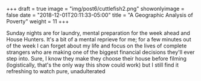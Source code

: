 +++
draft = true
image = "img/post6/cuttlefish2.png"
showonlyimage = false
date = "2018-12-01T20:11:33-05:00"
title = "A Geographic Analysis of Poverty"
weight = 11
+++

Sunday nights are for laundry, mental preparation for the week ahead and House Hunters. It's a bit of a mental reprieve for me; for a few minutes out of the week I can forget about my life and focus on the lives of complete strangers who are making one of the biggest financial decisions they'll ever step into. Sure, I know they make they choose their house before filming (logistically, that's the only way this show could work) but I still find it refreshing to watch pure, unadulterated 